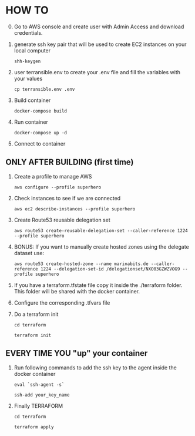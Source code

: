 # HOW TO

0. Go to AWS console and create user with Admin Access and download credentials.

1. generate ssh key pair that will be used to create EC2 instances on your local computer

    ``shh-keygen``

2. user terransible.env to create your .env file and fill the variables with your values

    ``cp terransible.env .env``

3. Build container

    ``docker-compose build``

4. Run container

    ``docker-compose up -d``

5. Connect to container

## ONLY AFTER BUILDING (first time)

1. Create a profile to manage AWS 

    ``aws configure --profile superhero``

8. Check instances to see if we are connected

    ``aws ec2 describe-instances --profile superhero``

9. Create Route53 reusable delegation set 

    ``aws route53 create-reusable-delegation-set --caller-reference 1224 --profile superhero``

10. BONUS: If you want to manually create hosted zones using the delegate dataset use:

    ``aws route53 create-hosted-zone --name marinabits.de --caller-reference 1224 --delegation-set-id /delegationset/NXO03GZWZVOG9 --profile superhero``

11. If you have a terraform.tfstate file copy it inside the ./terraform folder. This folder will be shared with the docker container.

12. Configure the corresponding .tfvars file 

23. Do a terraform init 

    ``cd terraform``

    ``terraform init``
## EVERY TIME YOU "up" your container

1. Run following commands to add the ssh key to the agent inside the docker container

    ```eval `ssh-agent -s` ```

    ``ssh-add your_key_name``

14. Finally TERRAFORM

    ``cd terraform``
    
    ``terraform apply``

